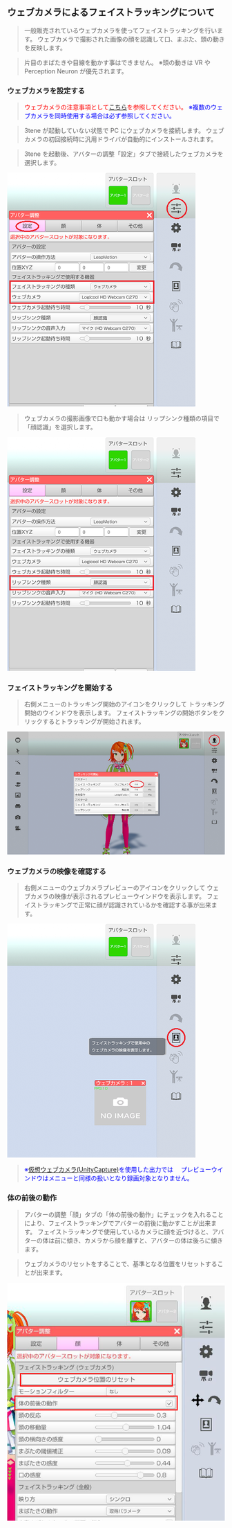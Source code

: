 ## ウェブカメラによるフェイストラッキングについて

>一般販売されているウェブカメラを使ってフェイストラッキングを行います。
>ウェブカメラで撮影された画像の顔を認識して口、まぶた、頭の動きを反映します。

>片目のまばたきや目線を動かす事はできません。
>※頭の動きは VR や Perception Neuron が優先されます。


### ウェブカメラを設定する

><font color="Red">ウェブカメラの注意事項として[こちら](#DeviceWebCamera.md)を参照してください。</font>
><font color="Blue">※複数のウェブカメラを同時使用する場合は必ず参照してください。</font>

>3tene が起動していない状態で PC にウェブカメラを接続します。
>ウェブカメラの初回接続時に汎用ドライバが自動的にインストールされます。

>3tene を起動後、アバターの調整「設定」タブで接続したウェブカメラを選択します。

![画像](image/webcamera_settings_1.png "")

>ウェブカメラの撮影画像で口も動かす場合は
>リップシンク種類の項目で「顔認識」を選択します。

![画像](image/webcamera_settings_2.png "")


### フェイストラッキングを開始する

>右側メニューのトラッキング開始のアイコンをクリックして
>トラッキング開始のウインドウを表示します。
>フェイストラッキングの開始ボタンをクリックするとトラッキングが開始されます。


![画像](image/webcamera_settings_3.png "")


### ウェブカメラの映像を確認する

>右側メニューのウェブカメラプレビューのアイコンをクリックして
>ウェブカメラの映像が表示されるプレビューウインドウを表示します。
>フェイストラッキングで正常に顔が認識されているかを確認する事が出来ます。

![画像](image/webcamera_settings_4.png "")

><font color="Blue">※[仮想ウェブカメラ(UnityCapture)](#VirtualWebCamera.md)を使用した出力では
>　プレビューウインドウはメニューと同様の扱いとなり録画対象となりません。</font>


### 体の前後の動作

>アバターの調整「顔」タブの「体の前後の動作」にチェックを入れることにより、フェイストラッキングでアバターの前後に動かすことが出来ます。
>フェイストラッキングで使用しているカメラに顔を近づけると、アバターの体は前に傾き、カメラから顔を離すと、アバターの体は後ろに傾きます。

>ウェブカメラのリセットをすることで、基準となる位置をリセットすることが出来ます。

![画像](image/webcamera_settings_5.png "")